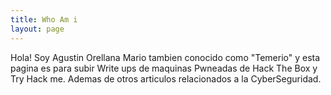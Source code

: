 ```yaml
---
title: Who Am i
layout: page
---
```

Hola! Soy Agustin Orellana Mario tambien conocido como "Temerio" y esta pagina es para subir Write ups de maquinas Pwneadas de  Hack The Box y Try Hack me. Ademas de otros articulos relacionados a la CyberSeguridad.


